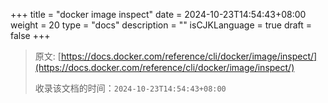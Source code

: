 +++
title = "docker image inspect"
date = 2024-10-23T14:54:43+08:00
weight = 20
type = "docs"
description = ""
isCJKLanguage = true
draft = false
+++

> 原文: [https://docs.docker.com/reference/cli/docker/image/inspect/](https://docs.docker.com/reference/cli/docker/image/inspect/)
>
> 收录该文档的时间：`2024-10-23T14:54:43+08:00`
